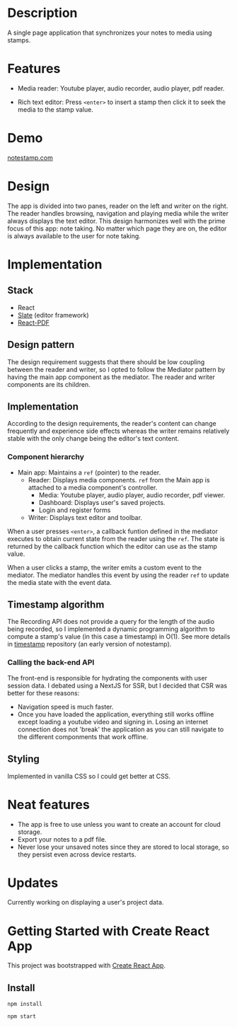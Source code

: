 # Description
A single page application that synchronizes your notes to media using stamps.

# Features
- Media reader: Youtube player, audio recorder, audio player, pdf reader. 

- Rich text editor: Press `<enter>` to insert a stamp then click it to seek the media to the stamp value.

# Demo
[notestamp.com](https://notestamp.com)

# Design
The app is divided into two panes, reader on the left and writer on the right.
The reader handles browsing, navigation and playing media while the writer always displays the text editor.
This design harmonizes well with the prime focus of this app: note taking. No matter which page they are on,
the editor is always available to the user for note taking.

# Implementation

## Stack
- React
- [Slate](https://docs.slatejs.org/) (editor framework)
- [React-PDF](https://www.npmjs.com/package/react-pdf)

## Design pattern
The design requirement suggests that there should be low coupling between the reader and writer, so I opted
to follow the Mediator pattern by having the main app component as the mediator. The reader and writer components are its children.

## Implementation 
According to the design requirements, the reader's content can change frequently and experience side effects whereas the writer remains relatively stable with the only change being the editor's text content. 

### Component hierarchy ###
- Main app: Maintains a `ref` (pointer) to the reader.
  - Reader: Displays media components. `ref` from the Main app is attached to a media component's controller.
     - Media: Youtube player, audio player, audio recorder, pdf viewer.
     - Dashboard: Displays user's saved projects.
     - Login and register forms
  - Writer: Displays text editor and toolbar.

When a user presses `<enter>`, a callback funtion defined in the mediator executes to obtain current state from the reader using the `ref`.
The state is returned by the callback function which the editor can use as the stamp value.

When a user clicks a stamp, the writer emits a custom event to the mediator.
The mediator handles this event by using the reader `ref` to update the media state with the event data.

## Timestamp algorithm ##
The Recording API does not provide a query for the length of the audio being recorded, so I implemented a dynamic programming
algorithm to compute a stamp's value (in this case a timestamp) in O(1). See more details in [timestamp](https://github.com/fortyoneplustwo/timestamp)
repository (an early version of notestamp).

### Calling the back-end API ###
The front-end is responsible for hydrating the components with user session data. I debated using a NextJS for SSR, but I decided that
CSR was better for these reasons:
- Navigation speed is much faster.
- Once you have loaded the application, everything still works offline except loading a youtube video and signing in. Losing an
  internet connection does not 'break' the application as you can still navigate to the different componments that work offline.

## Styling ##
Implemented in vanilla CSS so I could get better at CSS.

# Neat features #
- The app is free to use unless you want to create an account for cloud storage.
- Export your notes to a pdf file.
- Never lose your unsaved notes since they are stored to local storage, so they persist even across device restarts.

# Updates
Currently working on displaying a user's project data.











# Getting Started with Create React App

This project was bootstrapped with [Create React App](https://github.com/facebook/create-react-app).

## Install

`npm install`

`npm start`


